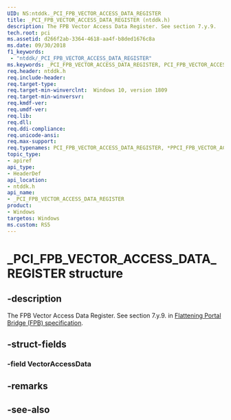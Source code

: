 ```yaml
---
UID: NS:ntddk._PCI_FPB_VECTOR_ACCESS_DATA_REGISTER
title: _PCI_FPB_VECTOR_ACCESS_DATA_REGISTER (ntddk.h)
description: The FPB Vector Access Data Register. See section 7.y.9.
tech.root: pci 
ms.assetid: d266f2ab-3364-4618-aa4f-b8ded1676c8a
ms.date: 09/30/2018
f1_keywords:
 - "ntddk/_PCI_FPB_VECTOR_ACCESS_DATA_REGISTER"
ms.keywords: _PCI_FPB_VECTOR_ACCESS_DATA_REGISTER, PCI_FPB_VECTOR_ACCESS_DATA_REGISTER, *PPCI_FPB_VECTOR_ACCESS_DATA_REGISTER, 
req.header: ntddk.h
req.include-header:
req.target-type:
req.target-min-winverclnt:  Windows 10, version 1809
req.target-min-winversvr:
req.kmdf-ver:
req.umdf-ver:
req.lib:
req.dll:
req.ddi-compliance:
req.unicode-ansi:
req.max-support:
req.typenames: PCI_FPB_VECTOR_ACCESS_DATA_REGISTER, *PPCI_FPB_VECTOR_ACCESS_DATA_REGISTER
topic_type: 
- apiref
api_type: 
- HeaderDef
api_location: 
- ntddk.h
api_name: 
- _PCI_FPB_VECTOR_ACCESS_DATA_REGISTER
product:
- Windows
targetos: Windows
ms.custom: RS5
---
```


# _PCI_FPB_VECTOR_ACCESS_DATA_REGISTER structure

## -description
The FPB Vector Access Data Register. See section 7.y.9. in [Flattening Portal Bridge (FPB) specification](https://pcisig.com/sites/default/files/specification_documents/ECN_FPB_9_Feb_2017.pdf).

## -struct-fields

### -field VectorAccessData
 

## -remarks

## -see-also
